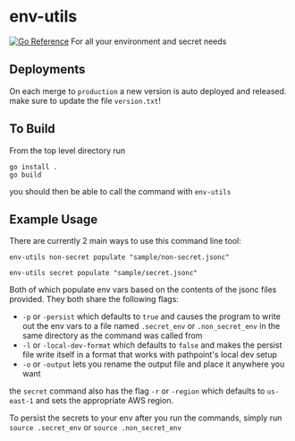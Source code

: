# env-utils
[![Go Reference](https://pkg.go.dev/badge/github.com/outline-insurance/env-utils.svg)](https://pkg.go.dev/github.com/outline-insurance/env-utils) For all your environment and secret needs

## Deployments
On each merge to `production` a new version is auto deployed and released. make sure to update the file `version.txt`!

## To Build
From the top level directory run 
```
go install .
go build
```
you should then be able to call the command with `env-utils`

## Example Usage
There are currently 2 main ways to use this command line tool:
```
env-utils non-secret populate "sample/non-secret.jsonc"

env-utils secret populate "sample/secret.jsonc"
```
Both of which populate env vars based on the contents of the jsonc files provided.
They both share the following flags:

* `-p` or `-persist` which defaults to `true` and causes the program to write out the env vars to a file named `.secret_env` or `.non_secret_env` in the same directory as the command was called from
* `-l` or `-local-dev-format` which defaults to `false` and makes the persist file write itself in a format that works with pathpoint's local dev setup
* `-o` or `-output` lets you rename the output file and place it anywhere you want

the `secret` command also has the flag `-r` or `-region` which defaults to `us-east-1` and sets the appropriate AWS region.

To persist the secrets to your env after you run the commands, simply run `source .secret_env` or `source .non_secret_env`
